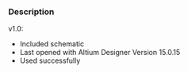 ### Description

v1.0:
- Included schematic
- Last opened with Altium Designer Version 15.0.15
- Used successfully
